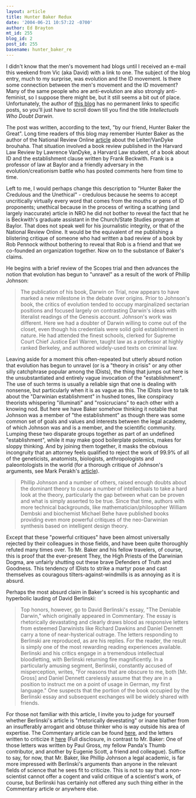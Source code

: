 ```yaml
---
layout: article
title: Hunter Baker Redux
date: '2004-06-21 10:57:22 -0700'
author: Ed Brayton
mt_id: 255
blog_id: 2
post_id: 255
basename: hunter_baker_re
---
```

I didn't know that the men's movement had blogs until I received an e-mail this weekend from Vic (aka David) with a link to one. The subject of the blog entry, much to my surprise, was evolution and the ID movement. Is there some connection between the men's movement and the ID movement? Many of the same people who are anti-evolution are also strongly anti-feminist, so I suppose there might be, but it still seems a bit out of place. Unfortunately, the author of [this blog](http://www.mensnewsdaily.com/blog/channel1/) has no permanent links to specific posts, so you'll just have to scroll down till you find the title _Intellectuals Who Doubt Darwin_.

The post was written, according to the text, "by our friend, Hunter Baker the Great". Long time readers of this blog may remember Hunter Baker as the author of the National Review Online [article](http://www.nationalreview.com/comment/baker200403150909.asp) about the Leiter/VanDyke brouhaha. That situation involved a book review published in the Harvard Law Review by Lawrence VanDyke, a Harvard Law student, of a book about ID and the establishment clause written by Frank Beckwith. Frank is a professor of law at Baylor and a friendly adversary in the evolution/creationism battle who has posted comments here from time to time. 

Left to me, I would perhaps change this description to "Hunter Baker the Credulous and the Unethical" - credulous because he seems to accept uncritically virtually every word that comes from the mouths or pens of ID proponents; unethical because in the process of writing a scathing (and largely inaccurate) article in NRO he did not bother to reveal the fact that he is Beckwith's graduate assistant in the Church/State Studies program at Baylor. That does not speak well for his journalistic integrity, or that of the National Review Online. It would be the equivalent of me publishing a blistering critique of someone who had written a bad review of a book by Rob Pennock without bothering to reveal that Rob is a friend and that we co-founded an organization together. Now on to the substance of Baker's claims.

He begins with a brief review of the Scopes trial and then advances the notion that evolution has begun to "unravel" as a result of the work of Phillip Johnson:

> The publication of his book, Darwin on Trial, now appears to have marked a new milestone in the debate over origins. Prior to Johnson's book, the critics of evolution tended to occupy marginalized sectarian positions and focused largely on contrasting Darwin's ideas with literalist readings of the Genesis account. Johnson's work was different. Here we had a doubter of Darwin willing to come out of the closet, even though his credentials were solid gold establishment in nature. He had attended the finest schools, clerked for Supreme Court Chief Justice Earl Warren, taught law as a professor at highly ranked Berkeley, and authored widely-used texts on criminal law.

Leaving aside for a moment this often-repeated but utterly absurd notion that evolution has begun to unravel (or is a "theory in crisis" or any other silly catchphrase popular among the IDists), the thing that jumps out here is the unsubstantiated and entirely vague invocation of the "establishment". The use of such terms is usually a reliable sign that one is dealing with nonsense, but particularly when it is as vague as this. The IDists love to talk about the "Darwinian establishment" in hushed tones, like conspiracy theorists whispering "illuminati" and "rosicrucians" to each other with a knowing nod. But here we have Baker somehow thinking it notable that Johnson was a member of "the establishment" as though there was some common set of goals and values and interests between the legal academy, of which Johnson was and is a member, and the scientific community. Lumping these two disparate groups together as part of an undefined "establishment", while it may make good boilerplate polemics, makes for sloppy thinking. And by joining them together, it masks the obvious incongruity that an attorney feels qualified to reject the work of 99.9% of all of the geneticists, anatomists, biologists, anthropologists and paleontologists in the world (for a thorough critique of Johnson's arguments, see Mark Perakh's [article](http://www.talkreason.org/articles/johnson.cfm)).

> Phillip Johnson and a number of others, raised enough doubts about the dominant theory to cause a number of intellectuals to take a hard look at the theory, particularly the gap between what can be proven and what is simply asserted to be true. Since that time, authors with more technical backgrounds, like mathematician/philosopher William Dembski and biochemist Michael Behe have published books providing even more powerful critiques of the neo-Darwinian synthesis based on intelligent design theory.

Except that these "powerful critiques" have been almost universally rejected by their colleagues in those fields, and have been quite thoroughly refuted many times over. To Mr. Baker and his fellow travelers, of course, this is proof that the ever-present They, the High Priests of the Darwinian Dogma, are unfairly shutting out these brave Defenders of Truth and Goodness. This tendency of IDists to strike a martyr pose and cast themselves as couragous tilters-against-windmills is as annoying as it is absurd. 

Perhaps the most absurd claim in Baker's screed is his sycophantic and hyperbolic lauding of David Berlinski:

> Top honors, however, go to David Berlinski's essay, "The Deniable Darwin," which originally appeared in Commentary. The essay is rhetorically devastating and clearly draws blood as responsive letters from esteemed Darwinists like Richard Dawkins and Daniel Dennett carry a tone of near-hysterical outrage. The letters responding to Berlinski are reproduced, as are his replies. For the reader, the result is simply one of the most rewarding reading experiences available. Berlinski and his critics engage in a tremendous intellectual bloodletting, with Berlinski returning fire magnificently. In a particularly amusing segment, Berlinski, constantly accused of misperception, writes, "For reasons that are obscure to me, both \[Mr. Gross\] and Daniel Dennett carelessly assume that they are in a position to instruct me on a point of usage in German, my first language." One suspects that the portion of the book occupied by the Berlinski essay and subsequent exchanges will be widely shared with friends.

For those not familiar with this article, I invite you to judge for yourself whether Berlinski's article is "rhetorically devestating" or inane blather from an insufferably arrogant and obtuse thinker who is way outside his area of expertise. The Commentary article can be found [here](http://www.arn.org/docs/berlinski/db_deniabledarwin0696.htm), and the letters written to criticize it [here](http://www.2think.org/letters.shtml) (Full disclosure, in contrast to Mr. Baker: One of those letters was written by Paul Gross, my fellow Panda's Thumb contributor, and another by Eugenie Scott, a friend and colleague). Suffice to say, for now, that Mr. Baker, like Phillip Johnson a legal academic, is far more impressed with Berlinski's arguments than anyone in the relevant fields of science that he sees fit to criticize. This is not to say that a non-scientist cannot offer a cogent and valid critique of a scientist's work, of course, but Berlinski has certainly not offered any such thing either in the Commentary article or anywhere else.
